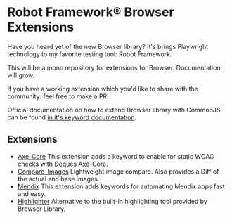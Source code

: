 # Robot Framework® Browser Extensions

Have you heard yet of the new Browser library? It's brings Playwright technology to my favorite testing tool: Robot Framework.

This will be a mono repository for extensions for Browser. Documentation will grow. 

If you have a working extension which you'd like to share with the community: feel free to make a PR!


Official documentation on how to extend Browser library with CommonJS can be found [in it's keyword documentation](https://marketsquare.github.io/robotframework-browser/Browser.html#Extending%20Browser%20library%20with%20a%20JavaScript%20module).

## Extensions

- [Axe-Core](https://github.com/MarketSquare/robotframework-browser-extensions/tree/main/Axe-Core)
  This extension adds a keyword to enable for static WCAG checks with Deques Axe-Core.
- [Compare_Images](https://github.com/MarketSquare/robotframework-browser-extensions/tree/main/Compare_Images)
  Lightweight image compare. Also provides a Diff of the actual and base images.
- [Mendix](https://github.com/MarketSquare/robotframework-browser-extensions/tree/main/Mendix)
  This extension adds keywords for automating Mendix apps fast and easy.
- [Highlighter](https://github.com/MarketSquare/robotframework-browser-extensions/tree/main/Highlighter)
  Alternative to the built-in highlighting tool provided by Browser Library.